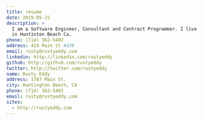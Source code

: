```yaml
---
title: resume
date: 2019-05-15
description: >
  I am a Software Engineer, Consultant and Contract Programmer. I live
  in Huntinton Beach Ca.
phone: (714) 362-5402
address: 419 Main St #439
email: rusty@rustyeddy.com
linkedin: http://linkedin.com/rustyeddy
github: http://github.com/rustyeddy
twitter: http://twitter.com/rustyeddy
name: Rusty Eddy
address: 1707 Main St.
city: Huntington Beach, CA
phone: (714) 362-5402
email: rusty@rustyeddy.com
sites: 
  - http://rustyeddy.com
---
```



